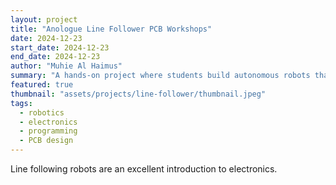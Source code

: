 ```yaml
---
layout: project
title: "Anologue Line Follower PCB Workshops"
date: 2024-12-23
start_date: 2024-12-23
end_date: 2024-12-23
author: "Muhie Al Haimus"
summary: "A hands-on project where students build autonomous robots that can follow lines using infrared sensors and microcontrollers."
featured: true
thumbnail: "assets/projects/line-follower/thumbnail.jpeg"
tags:
  - robotics
  - electronics
  - programming
  - PCB design
---
```


Line following robots are an excellent introduction to electronics.
